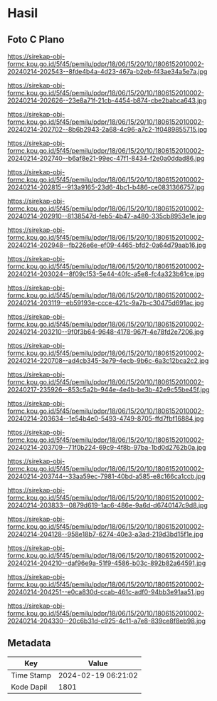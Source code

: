 # Hasil

## Foto C Plano

https://sirekap-obj-formc.kpu.go.id/5f45/pemilu/pdpr/18/06/15/20/10/1806152010002-20240214-202543--8fde4b4a-4d23-467a-b2eb-f43ae34a5e7a.jpg

https://sirekap-obj-formc.kpu.go.id/5f45/pemilu/pdpr/18/06/15/20/10/1806152010002-20240214-202626--23e8a71f-21cb-4454-b874-cbe2babca643.jpg

https://sirekap-obj-formc.kpu.go.id/5f45/pemilu/pdpr/18/06/15/20/10/1806152010002-20240214-202702--8b6b2943-2a68-4c96-a7c2-1f0489855715.jpg

https://sirekap-obj-formc.kpu.go.id/5f45/pemilu/pdpr/18/06/15/20/10/1806152010002-20240214-202740--b6af8e21-99ec-47f1-8434-f2e0a0ddad86.jpg

https://sirekap-obj-formc.kpu.go.id/5f45/pemilu/pdpr/18/06/15/20/10/1806152010002-20240214-202815--913a9165-23d6-4bc1-b486-ce0831366757.jpg

https://sirekap-obj-formc.kpu.go.id/5f45/pemilu/pdpr/18/06/15/20/10/1806152010002-20240214-202910--8138547d-feb5-4b47-a480-335cb8953e1e.jpg

https://sirekap-obj-formc.kpu.go.id/5f45/pemilu/pdpr/18/06/15/20/10/1806152010002-20240214-202948--fb226e6e-ef09-4465-bfd2-0a64d79aab16.jpg

https://sirekap-obj-formc.kpu.go.id/5f45/pemilu/pdpr/18/06/15/20/10/1806152010002-20240214-203024--8f09c153-5e44-40fc-a5e8-fc4a323b61ce.jpg

https://sirekap-obj-formc.kpu.go.id/5f45/pemilu/pdpr/18/06/15/20/10/1806152010002-20240214-203119--eb59193e-ccce-421c-9a7b-c30475d691ac.jpg

https://sirekap-obj-formc.kpu.go.id/5f45/pemilu/pdpr/18/06/15/20/10/1806152010002-20240214-203210--9f0f3b64-9648-4178-967f-4e78fd2e7206.jpg

https://sirekap-obj-formc.kpu.go.id/5f45/pemilu/pdpr/18/06/15/20/10/1806152010002-20240214-220708--ad4cb345-3e79-4ecb-9b6c-6a3c12bca2c2.jpg

https://sirekap-obj-formc.kpu.go.id/5f45/pemilu/pdpr/18/06/15/20/10/1806152010002-20240217-235926--853c5a2b-944e-4e4b-be3b-42e9c55be45f.jpg

https://sirekap-obj-formc.kpu.go.id/5f45/pemilu/pdpr/18/06/15/20/10/1806152010002-20240214-203634--1e54b4e0-5493-4749-8705-ffd7fbf16884.jpg

https://sirekap-obj-formc.kpu.go.id/5f45/pemilu/pdpr/18/06/15/20/10/1806152010002-20240214-203709--71f0b224-69c9-4f8b-97ba-1bd0d2762b0a.jpg

https://sirekap-obj-formc.kpu.go.id/5f45/pemilu/pdpr/18/06/15/20/10/1806152010002-20240214-203744--33aa59ec-7981-40bd-a585-e8c166ca1ccb.jpg

https://sirekap-obj-formc.kpu.go.id/5f45/pemilu/pdpr/18/06/15/20/10/1806152010002-20240214-203833--0879d619-1ac6-486e-9a6d-d6740147c9d8.jpg

https://sirekap-obj-formc.kpu.go.id/5f45/pemilu/pdpr/18/06/15/20/10/1806152010002-20240214-204128--958e18b7-6274-40e3-a3ad-219d3bd15f1e.jpg

https://sirekap-obj-formc.kpu.go.id/5f45/pemilu/pdpr/18/06/15/20/10/1806152010002-20240214-204210--daf96e9a-51f9-4586-b03c-892b82a64591.jpg

https://sirekap-obj-formc.kpu.go.id/5f45/pemilu/pdpr/18/06/15/20/10/1806152010002-20240214-204251--e0ca830d-ccab-461c-adf0-94bb3e91aa51.jpg

https://sirekap-obj-formc.kpu.go.id/5f45/pemilu/pdpr/18/06/15/20/10/1806152010002-20240214-204330--20c6b31d-c925-4c11-a7e8-839ce8f8eb98.jpg


## Metadata

| Key        | Value               |
| ---------- | ------------------- |
| Time Stamp | 2024-02-19 06:21:02 |
| Kode Dapil | 1801                |



